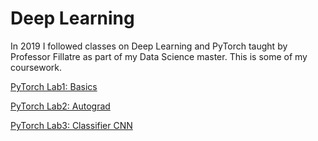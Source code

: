 # Deep Learning

In 2019 I followed classes on Deep Learning and PyTorch taught by Professor Fillatre as part of my Data Science master.
This is some of my coursework.

[PyTorch Lab1: Basics](DSTI_DL_Labs1_2019.ipynb)

[PyTorch Lab2: Autograd](Lab2_autograd_automatic_diff.ipynb)

[PyTorch Lab3: Classifier CNN](Lab3_training_classifier.ipynb)

